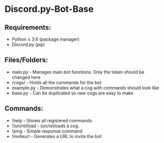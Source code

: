 # Discord.py-Bot-Base

## Requirements:
* Python ≥ 3.6 (package manager)
* Discord.py (pip)

## Files/Folders:
* main.py - Manages main bot functions. Only the token should be changed here
* /cogs/ - Holds all the commands for the bot
* example.py - Demonstrates what a cog with commands should look like
* base.py - Can be duplicated so new cogs are easy to make

## Commands:
* !help - Shows all registered commands.
* !(un/re)load - (un/re)loads a cog.
* !ping - Simple response command
* !inviteurl - Generates a URL to invite the bot
